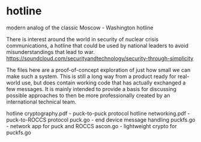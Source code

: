 # hotline
modern analog of the classic Moscow - Washington hotline

There is interest around the world in security of nuclear crisis
communications, a hotline that could be used by national leaders to avoid
misunderstandings that lead to war.
https://soundcloud.com/securityandtechnology/security-through-simplicity

The files here are a proof-of-concept exploration of just how
small we can make such a system. This is still a long way from
a product ready for real-world use, but does contain working
code that has actually exchanged a few messages. It is mainly
intended to provide a basis for discussing possible approaches
to then be more professionally created by an international
technical team.

hotline cryptography.pdf - puck-to-puck protocol
hotline networking.pdf - puck-to-ROCCS protocol
puck.go - end device message handling
puckfs.go - network app for puck and ROCCS
ascon.go - lightweight crypto for puckfs.go 
